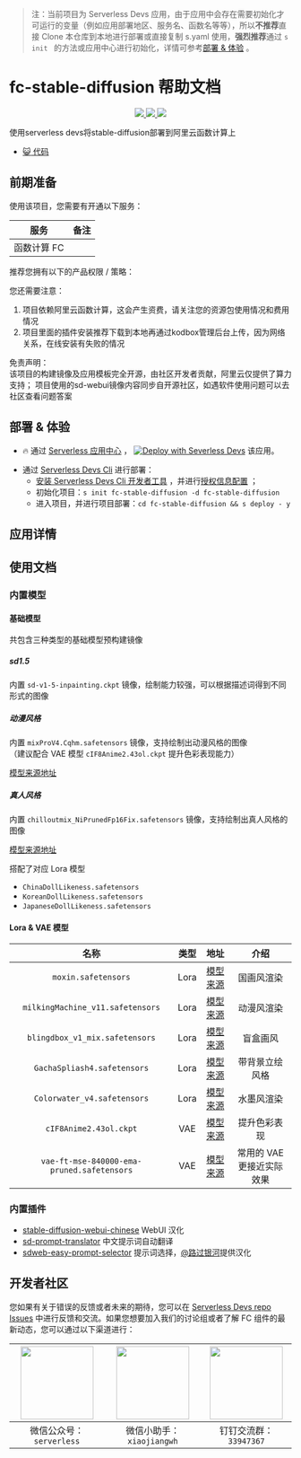 
> 注：当前项目为 Serverless Devs 应用，由于应用中会存在需要初始化才可运行的变量（例如应用部署地区、服务名、函数名等等），所以**不推荐**直接 Clone 本仓库到本地进行部署或直接复制 s.yaml 使用，**强烈推荐**通过 `s init ` 的方法或应用中心进行初始化，详情可参考[部署 & 体验](#部署--体验) 。

# fc-stable-diffusion 帮助文档
<p align="center" class="flex justify-center">
    <a href="https://www.serverless-devs.com" class="ml-1">
    <img src="http://editor.devsapp.cn/icon?package=fc-stable-diffusion&type=packageType">
  </a>
  <a href="http://www.devsapp.cn/details.html?name=fc-stable-diffusion" class="ml-1">
    <img src="http://editor.devsapp.cn/icon?package=fc-stable-diffusion&type=packageVersion">
  </a>
  <a href="http://www.devsapp.cn/details.html?name=fc-stable-diffusion" class="ml-1">
    <img src="http://editor.devsapp.cn/icon?package=fc-stable-diffusion&type=packageDownload">
  </a>
</p>

<description>

使用serverless devs将stable-diffusion部署到阿里云函数计算上

</description>

<codeUrl>

- [:smiley_cat: 代码](https://github.com/devsapp/fc-stable-diffuson)

</codeUrl>
<preview>



</preview>


## 前期准备

使用该项目，您需要有开通以下服务：

<service>



| 服务 |  备注  |
| --- |  --- |
| 函数计算 FC |

</service>

推荐您拥有以下的产品权限 / 策略：
<auth>
</auth>

<remark>

您还需要注意：   
1. 项目依赖阿里云函数计算，这会产生资费，请关注您的资源包使用情况和费用情况 
2. 项目里面的插件安装推荐下载到本地再通过kodbox管理后台上传，因为网络关系，在线安装有失败的情况

</remark>

<disclaimers>

免责声明：   
该项目的构建镜像及应用模板完全开源，由社区开发者贡献，阿里云仅提供了算力支持；
项目使用的sd-webui镜像内容同步自开源社区，如遇软件使用问题可以去社区查看问题答案

</disclaimers>

## 部署 & 体验

<appcenter>
   
- :fire: 通过 [Serverless 应用中心](https://fcnext.console.aliyun.com/applications/create?template=fc-stable-diffusion) ，
  [![Deploy with Severless Devs](https://img.alicdn.com/imgextra/i1/O1CN01w5RFbX1v45s8TIXPz_!!6000000006118-55-tps-95-28.svg)](https://fcnext.console.aliyun.com/applications/create?template=fc-stable-diffusion) 该应用。
   
</appcenter>
<deploy>
    
- 通过 [Serverless Devs Cli](https://www.serverless-devs.com/serverless-devs/install) 进行部署：
  - [安装 Serverless Devs Cli 开发者工具](https://www.serverless-devs.com/serverless-devs/install) ，并进行[授权信息配置](https://docs.serverless-devs.com/fc/config) ；
  - 初始化项目：`s init fc-stable-diffusion -d fc-stable-diffusion `
  - 进入项目，并进行项目部署：`cd fc-stable-diffusion && s deploy - y`
   
</deploy>

## 应用详情

<appdetail id="flushContent">
</appdetail>

## 使用文档

<usedetail id="flushContent">

### 内置模型

#### 基础模型

共包含三种类型的基础模型预构建镜像

##### sd1.5

内置 `sd-v1-5-inpainting.ckpt` 镜像，绘制能力较强，可以根据描述词得到不同形式的图像

##### 动漫风格

内置 `mixProV4.Cqhm.safetensors` 镜像，支持绘制出动漫风格的图像  
（建议配合 VAE 模型 `cIF8Anime2.43ol.ckpt` 提升色彩表现能力）

[模型来源地址](https://civitai.com/models/7241/mix-pro-v4)


##### 真人风格

内置 `chilloutmix_NiPrunedFp16Fix.safetensors` 镜像，支持绘制出真人风格的图像

[模型来源地址](https://huggingface.co/samle/sd-webui-models/)

搭配了对应 Lora 模型

- `ChinaDollLikeness.safetensors`
- `KoreanDollLikeness.safetensors`
- `JapaneseDollLikeness.safetensors`

#### Lora & VAE 模型

|名称|类型|地址|介绍|
|:---:|:---:|:---:|:---:|
|`moxin.safetensors`|Lora|[模型来源](https://civitai.com/models/12597/moxin)|国画风渲染|
|`milkingMachine_v11.safetensors`|Lora|[模型来源](https://civitai.com/models/17516/abyssorangemix3-6-milk-cow-girl-2-milkingmachine-lora-by-racycats)|动漫风渲染|
|`blingdbox_v1_mix.safetensors`|Lora|[模型来源](https://civitai.com/models/25995/blindbox?modelVersionId=32988)|盲盒画风|
|`GachaSpliash4.safetensors`|Lora|[模型来源](https://civitai.com/models/13090/gacha-splash-lora)|带背景立绘风格|
|`Colorwater_v4.safetensors`|Lora|[模型来源](https://civitai.com/models/16055/colorwater)|水墨风渲染|
|`cIF8Anime2.43ol.ckpt`|VAE|[模型来源](https://civitai.com/models/7241/mix-pro-v4)|提升色彩表现|
|`vae-ft-mse-840000-ema-pruned.safetensors`|VAE|[模型来源](https://huggingface.co/stabilityai/sd-vae-ft-mse-original)|常用的 VAE 更接近实际效果|



### 内置插件

- [stable-diffusion-webui-chinese](https://github.com/VinsonLaro/stable-diffusion-webui-chinese) WebUI 汉化
- [sd-prompt-translator](https://github.com/studyzy/sd-prompt-translator) 中文提示词自动翻译
- [sdweb-easy-prompt-selector](https://github.com/blue-pen5805/sdweb-easy-prompt-selector) 提示词选择，[@路过银河​](https://zhuanlan.zhihu.com/p/630518048) 提供汉化


</usedetail>


<devgroup>


## 开发者社区

您如果有关于错误的反馈或者未来的期待，您可以在 [Serverless Devs repo Issues](https://github.com/serverless-devs/serverless-devs/issues) 中进行反馈和交流。如果您想要加入我们的讨论组或者了解 FC 组件的最新动态，您可以通过以下渠道进行：

<p align="center">  

| <img src="https://serverless-article-picture.oss-cn-hangzhou.aliyuncs.com/1635407298906_20211028074819117230.png" width="130px" > | <img src="https://serverless-article-picture.oss-cn-hangzhou.aliyuncs.com/1635407044136_20211028074404326599.png" width="130px" > | <img src="https://serverless-article-picture.oss-cn-hangzhou.aliyuncs.com/1635407252200_20211028074732517533.png" width="130px" > |
| --------------------------------------------------------------------------------------------------------------------------------- | --------------------------------------------------------------------------------------------------------------------------------- | --------------------------------------------------------------------------------------------------------------------------------- |
| <center>微信公众号：`serverless`</center>                                                                                         | <center>微信小助手：`xiaojiangwh`</center>                                                                                        | <center>钉钉交流群：`33947367`</center>                                                                                           |
</p>
</devgroup>
